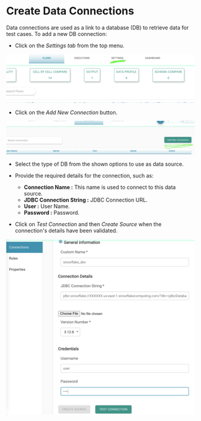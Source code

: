 # Create Data Connections

Data connections are used as a link to a database \(DB\) to retrieve data for test cases. To add a new DB connection:

* Click on the _Settings tab_ from the top menu.

![](../../../.gitbook/assets/screen-shot-2021-02-19-at-11.22.51-pm.png)



* Click on the _Add New Connection_ button.

![](../../../.gitbook/assets/screen-shot-2021-02-19-at-11.24.28-pm.png)

* Select the type of DB from the shown options to use as data source.
* Provide the required details for the connection, such as:

  * **Connection Name :**  This name is used to connect to this data source.
  * **JDBC Connection String :** JDBC Connection URL.
  * **User :** User Name.
  * **Password :** Password.

* Click on _Test Connection_ and then _Create Source_ when the connection's details have been validated.

![Adding a new Connection](../../../.gitbook/assets/screen-shot-2021-02-19-at-11.27.03-pm.png)







